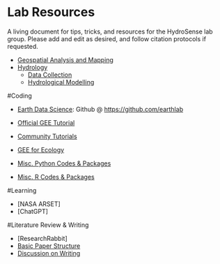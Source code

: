 # Lab Resources
A living document for tips, tricks, and resources for the HydroSense lab group. Please add and edit as desired, and follow citation protocols if requested.

* [Geospatial Analysis and Mapping](#geospatial-analysis-and-mapping)
* [Hydrology](#hydrology)
  + [Data Collection](#data-collection)
  + [Hydrological Modelling](#hydrological-modelling)

#Coding
- [Earth Data Science](https://www.earthdatascience.org/): Github @ https://github.com/earthlab

- [Official GEE Tutorial](https://developers.google.com/earth-engine/guides)
- [Community Tutorials](https://developers.google.com/earth-engine/tutorials/community/smap-soil-moisture)
- [GEE for Ecology](https://ecology.colostate.edu/google-earth-engine/)
- [Misc. Python Codes & Packages](https://github.com/javedali99/python-resources-for-earth-sciences)
- [Misc. R Codes & Packages](https://github.com/javedali99/r-resources-for-data-science)

#Learning
- [NASA ARSET]
- [ChatGPT]


#Literature Review & Writing
- [ResearchRabbit]
- [Basic Paper Structure](http://www.columbia.edu/cu/biology/ug/research/paper.html)
- [Discussion on Writing](https://www.science.org/content/article/how-write-research-paper)
